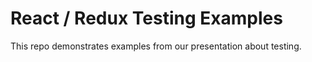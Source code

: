 # React / Redux Testing Examples 

This repo demonstrates examples from our presentation about testing.